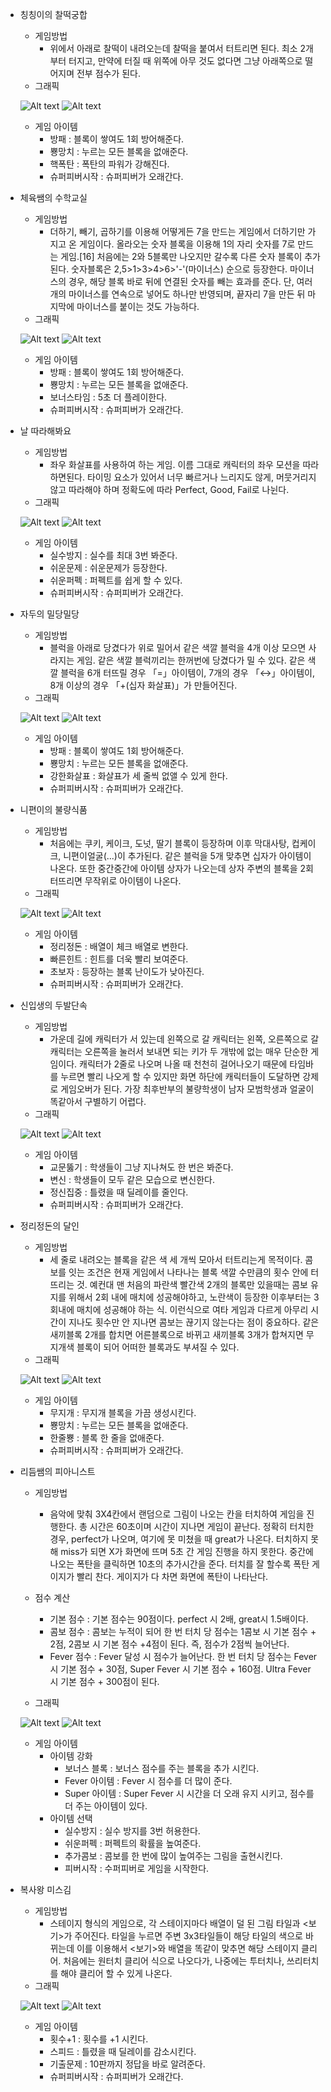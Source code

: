 ﻿* 칭칭이의 찰떡궁합
   * 게임방법
      *  위에서 아래로 찰떡이 내려오는데 찰떡을 붙여서 터트리면 된다. 최소 2개부터 터지고, 만약에 터질 때 위쪽에 아무 것도 없다면 그냥 아래쪽으로 떨어지며 전부 점수가 된다. 
   * 그래픽
   
   ![Alt text](/Img/1.jpg)
   ![Alt text](/Img/2.jpg)
   * 게임 아이템 
      * 방패 : 블록이 쌓여도 1회 방어해준다.
      * 뿅망치 : 누르는 모든 블록을 없애준다.
      * 핵폭탄 : 폭탄의 파워가 강해진다.
      * 슈퍼피버시작 : 슈퍼피버가 오래간다.

* 체육쌤의 수학교실
    * 게임방법
      * 더하기, 빼기, 곱하기를 이용해 어떻게든 7을 만드는 게임에서 더하기만 가지고 온 게임이다. 올라오는 숫자 블록을 이용해 1의 자리 숫자를 7로 만드는 게임.[16] 처음에는 2와 5블록만 나오지만 갈수록 다른 숫자 블록이 추가된다. 숫자블록은 2,5>1>3>4>6>'-'(마이너스) 순으로 등장한다. 마이너스의 경우, 해당 블록 바로 뒤에 연결된 숫자를 빼는 효과를 준다. 단, 여러 개의 마이너스를 연속으로 넣어도 하나만 반영되며, 끝자리 7을 만든 뒤 마지막에 마이너스를 붙이는 것도 가능하다.
   * 그래픽
   
   ![Alt text](./Img/3.jpg)
   ![Alt text](./Img/4.jpg)
   * 게임 아이템
      * 방패 : 블록이 쌓여도 1회 방어해준다.
      * 뿅망치 : 누르는 모든 블록을 없애준다.
      * 보너스타임 : 5초 더 플레이한다.
      * 슈퍼피버시작 : 슈퍼피버가 오래간다.
* 날 따라해봐요
    * 게임방법
       * 좌우 화살표를 사용하여 하는 게임. 이름 그대로 캐릭터의 좌우 모션을 따라하면된다. 타이밍 요소가 있어서 너무 빠르거나 느리지도 않게, 머뭇거리지 않고 따라해야 하며 정확도에 따라 Perfect, Good, Fail로 나뉜다.
   * 그래픽
   
   ![Alt text](./Img/5.jpg)
   ![Alt text](./Img/6.jpg)
   * 게임 아이템
      * 실수방지 : 실수를 최대 3번 봐준다.
      * 쉬운문제 : 쉬운문제가 등장한다.
      * 쉬운퍼펙 : 퍼펙트를 쉽게 할 수 있다.
      * 슈퍼피버시작 : 슈퍼피버가 오래간다.
* 자두의 밀당밀당
    * 게임방법
       * 블럭을 아래로 당겼다가 위로 밀어서 같은 색깔 블럭을 4개 이상 모으면 사라지는 게임. 같은 색깔 블럭끼리는 한꺼번에 당겼다가 밀 수 있다. 같은 색깔 블럭을 6개 터뜨릴 경우 「=」아이템이, 7개의 경우 「↔」아이템이, 8개 이상의 경우 「+(십자 화살표)」가 만들어진다.
   * 그래픽
   
   ![Alt text](./Img/7.jpg)
   ![Alt text](./Img/8.jpg)
   * 게임 아이템
      * 방패 : 블록이 쌓여도 1회 방어해준다.
      * 뿅망치 : 누르는 모든 블록을 없애준다.
      * 강한화살표 : 화살표가 세 줄씩 없앨 수 있게 한다.
      * 슈퍼피버시작 : 슈퍼피버가 오래간다.
* 니편이의 불량식품
    * 게임방법
       * 처음에는 쿠키, 케이크, 도넛, 딸기 블록이 등장하며 이후 막대사탕, 컵케이크, 니편이얼굴(...)이 추가된다. 같은 블럭을 5개 맞추면 십자가 아이템이 나온다. 또한 중간중간에 아이템 상자가 나오는데 상자 주변의 블록을 2회 터뜨리면 무작위로 아이템이 나온다. 
   * 그래픽
   
   ![Alt text](./Img/9.jpg)
   ![Alt text](./Img/10.jpg)
   * 게임 아이템
      * 정리정돈 : 배열이 체크 배열로 변한다.
      * 빠른힌트 : 힌트를 더욱 빨리 보여준다.
      * 초보자 : 등장하는 블록 난이도가 낮아진다.
      * 슈퍼피버시작 : 슈퍼피버가 오래간다.
* 신입생의 두발단속
   * 게임방법
      * 가운데 길에 캐릭터가 서 있는데 왼쪽으로 갈 캐릭터는 왼쪽, 오른쪽으로 갈 캐릭터는 오른쪽을 눌러서 보내면 되는 키가 두 개밖에 없는 매우 단순한 게임이다. 캐릭터가 2줄로 나오며 나올 때 천천히 걸어나오기 때문에 타임바를 누르면 빨리 나오게 할 수 있지만 화면 하단에 캐릭터들이 도달하면 강제로 게임오버가 된다. 가장 최후반부의 불량학생이 남자 모범학생과 얼굴이 똑같아서 구별하기 어렵다.
   * 그래픽
   
   ![Alt text](./Img/11.jpg)
   ![Alt text](./Img/12.jpg)
   * 게임 아이템
      * 교문뚫기 : 학생들이 그냥 지나쳐도 한 번은 봐준다.
      * 변신 : 학생들이 모두 같은 모습으로 변신한다.
      * 정신집중 : 틀렸을 때 딜레이를 줄인다.
      * 슈퍼피버시작 : 슈퍼피버가 오래간다.
* 정리정돈의 달인
    * 게임방법
       * 세 줄로 내려오는 블록을 같은 색 세 개씩 모아서 터트리는게 목적이다. 콤보를 잇는 조건은 현재 게임에서 나타나는 블록 색깔 수만큼의 횟수 안에 터뜨리는 것. 예컨대 맨 처음의 파란색 빨간색 2개의 블록만 있을때는 콤보 유지를 위해서 2회 내에 매치에 성공해야하고, 노란색이 등장한 이후부터는 3회내에 매치에 성공해야 하는 식. 이런식으로 여타 게임과 다르게 아무리 시간이 지나도 횟수만 안 지나면 콤보는 끊기지 않는다는 점이 중요하다. 같은 새끼블록 2개를 합치면 어른블록으로 바뀌고 새끼블록 3개가 합쳐지면 무지개색 블록이 되어 어떠한 블록과도 부셔질 수 있다.
   * 그래픽
   
   ![Alt text](./Img/13.jpg)
   ![Alt text](./Img/14.jpg)
   * 게임 아이템
      * 무지개 : 무지개 블록을 가끔 생성시킨다.
      * 뿅망치 : 누르는 모든 블록을 없애준다.
      * 한줄뿅 : 블록 한 줄을 없애준다.
      * 슈퍼피버시작 : 슈퍼피버가 오래간다.
* 리듬쌤의 피아니스트
   * 게임방법
      * 음악에 맞춰 3X4칸에서 랜덤으로 그림이 나오는 칸을 터치하여 게임을 진행한다. 총 시간은 60초이며 시간이 지나면 게임이 끝난다. 정확히 터치한 경우, perfect가 나오며, 여기에 못 미쳤을 때 great가 나온다. 터치하지 못해 miss가 되면 X가 화면에 뜨며 5초 간 게임 진행을 하지 못한다. 중간에 나오는 폭탄을 클릭하면 10초의 추가시간을 준다. 터치를 잘 할수록 폭탄 게이지가 빨리 찬다. 게이지가 다 차면 화면에 폭탄이 나타난다.
   * 점수 계산
      * 기본 점수 : 기본 점수는 90점이다. perfect 시 2배, great시 1.5배이다.
      * 콤보 점수 : 콤보는 누적이 되어 한 번 터치 당 점수는 1콤보 시 기본 점수 + 2점, 2콤보 시 기본 점수 +4점이 된다. 즉, 점수가 2점씩 늘어난다. 
      * Fever 점수 : Fever 달성 시 점수가 늘어난다. 한 번 터치 당 점수는 Fever 시 기본 점수 + 30점, Super Fever 시 기본 점수 + 160점. Ultra Fever 시 기본 점수 + 300점이 된다.

   * 그래픽
   
   ![Alt text](./Img/15.jpg)
   ![Alt text](./Img/16.jpg)
   * 게임 아이템
      * 아이템 강화
         * 보너스 블록 : 보너스 점수를 주는 블록을 추가 시킨다.
         * Fever 아이템 : Fever 시 점수를 더 많이 준다.
         * Super 아이템 : Super Fever 시 시간을 더 오래 유지 시키고, 점수를 더 주는 아이템이 있다.
      * 아이템 선택
         * 실수방지 : 실수 방지를 3번 허용한다.
         * 쉬운퍼펙 : 퍼펙트의 확률을 높여준다.
         * 추가콤보 : 콤보를 한 번에 많이 높여주는 그림을 출현시킨다.
         * 피버시작 : 수퍼피버로 게임을 시작한다.

* 복사왕 미스김
    * 게임방법
      * 스테이지 형식의 게임으로, 각 스테이지마다 배열이 덜 된 그림 타일과 <보기>가 주어진다. 타일을 누르면 주변 3x3타일들이 해당 타일의 색으로 바뀌는데 이를 이용해서 <보기>와 배열을 똑같이 맞추면 해당 스테이지 클리어. 처음에는 원터치 클리어 식으로 나오다가, 나중에는 투터치나, 쓰리터치를 해야 클리어 할 수 있게 나온다.
   * 그래픽
   
   ![Alt text](./Img/17.jpg)
   ![Alt text](./Img/18.jpg)
   * 게임 아이템
      * 횟수+1 : 횟수를 +1 시킨다.
      * 스피드 : 틀렸을 때 딜레이를 감소시킨다.
      * 기출문제 : 10판까지 정답을 바로 알려준다.
      * 슈퍼피버시작 : 슈퍼피버가 오래간다.
